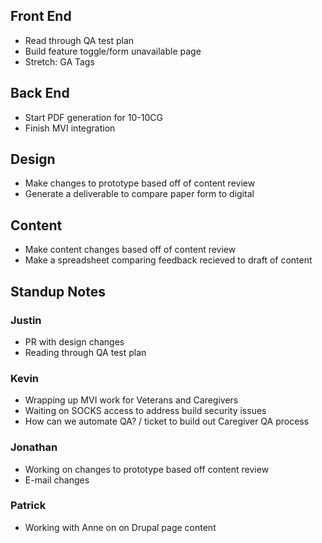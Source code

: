 ## Front End
- Read through QA test plan
- Build feature toggle/form unavailable page
- Stretch: GA Tags

## Back End
- Start PDF generation for 10-10CG
- Finish MVI integration

## Design
- Make changes to prototype based off of content review
- Generate a deliverable to compare paper form to digital

## Content
- Make content changes based off of content review
- Make a spreadsheet comparing feedback recieved to draft of content

## Standup Notes

### Justin
- PR with design changes
- Reading through QA test plan
### Kevin
- Wrapping up MVI work for Veterans and Caregivers
- Waiting on SOCKS access to address build security issues
- How can we automate QA? / ticket to build out Caregiver QA process
### Jonathan
- Working on changes to prototype based off content review
- E-mail changes
### Patrick
- Working with Anne on on Drupal page content
